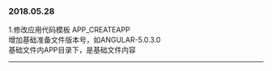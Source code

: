 ### 2018.05.28 <br/>

1.修改应用代码模板 APP_CREATEAPP <br/>
    增加基础准备文件版本号，如ANGULAR-5.0.3.0 <br/>
    基础文件内APP目录下，是基础文件内容
    
***